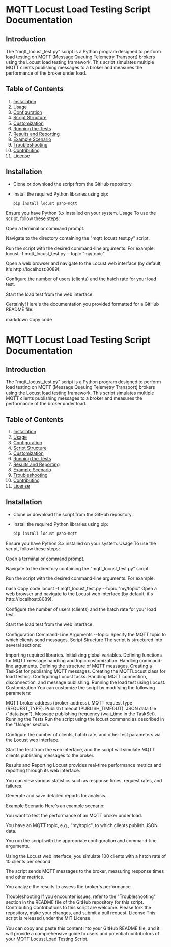 # MQTT Locust Load Testing Script Documentation

## Introduction

The "mqtt_locust_test.py" script is a Python program designed to perform load testing on MQTT (Message Queuing Telemetry Transport) brokers using the Locust load testing framework. This script simulates multiple MQTT clients publishing messages to a broker and measures the performance of the broker under load.

## Table of Contents

1. [Installation](#installation)
2. [Usage](#usage)
3. [Configuration](#configuration)
4. [Script Structure](#script-structure)
5. [Customization](#customization)
6. [Running the Tests](#running-the-tests)
7. [Results and Reporting](#results-and-reporting)
8. [Example Scenario](#example-scenario)
9. [Troubleshooting](#troubleshooting)
10. [Contributing](#contributing)
11. [License](#license)

## Installation <a name="installation"></a>

- Clone or download the script from the GitHub repository.

- Install the required Python libraries using pip:

   ```bash
   pip install locust paho-mqtt


Ensure you have Python 3.x installed on your system.
Usage <a name="usage"></a>
To use the script, follow these steps:

Open a terminal or command prompt.

Navigate to the directory containing the "mqtt_locust_test.py" script.

Run the script with the desired command-line arguments. For example:
locust -f mqtt_locust_test.py --topic "my/topic"

Open a web browser and navigate to the Locust web interface (by default, it's http://localhost:8089).

Configure the number of users (clients) and the hatch rate for your load test.

Start the load test from the web interface.

Certainly! Here's the documentation you provided formatted for a GitHub README file:

markdown
Copy code
# MQTT Locust Load Testing Script Documentation

## Introduction

The "mqtt_locust_test.py" script is a Python program designed to perform load testing on MQTT (Message Queuing Telemetry Transport) brokers using the Locust load testing framework. This script simulates multiple MQTT clients publishing messages to a broker and measures the performance of the broker under load.

## Table of Contents

1. [Installation](#installation)
2. [Usage](#usage)
3. [Configuration](#configuration)
4. [Script Structure](#script-structure)
5. [Customization](#customization)
6. [Running the Tests](#running-the-tests)
7. [Results and Reporting](#results-and-reporting)
8. [Example Scenario](#example-scenario)
9. [Troubleshooting](#troubleshooting)
10. [Contributing](#contributing)
11. [License](#license)

## Installation <a name="installation"></a>

- Clone or download the script from the GitHub repository.

- Install the required Python libraries using pip:

   ```bash
   pip install locust paho-mqtt
Ensure you have Python 3.x installed on your system.
Usage <a name="usage"></a>
To use the script, follow these steps:

Open a terminal or command prompt.

Navigate to the directory containing the "mqtt_locust_test.py" script.

Run the script with the desired command-line arguments. For example:

bash
Copy code
locust -f mqtt_locust_test.py --topic "my/topic"
Open a web browser and navigate to the Locust web interface (by default, it's http://localhost:8089).

Configure the number of users (clients) and the hatch rate for your load test.

Start the load test from the web interface.

Configuration <a name="configuration"></a>
Command-Line Arguments
--topic: Specify the MQTT topic to which clients send messages.
Script Structure <a name="script-structure"></a>
The script is structured into several sections:

Importing required libraries.
Initializing global variables.
Defining functions for MQTT message handling and topic customization.
Handling command-line arguments.
Defining the structure of MQTT messages.
Creating a TaskSet for publishing MQTT messages.
Creating the MQTTLocust class for load testing.
Configuring Locust tasks.
Handling MQTT connection, disconnection, and message publishing.
Running the load test using Locust.
Customization <a name="customization"></a>
You can customize the script by modifying the following parameters:

MQTT broker address (broker_address).
MQTT request type (REQUEST_TYPE).
Publish timeout (PUBLISH_TIMEOUT).
JSON data file ("data.json").
Message publishing frequency (wait_time in the TaskSet).
Running the Tests <a name="running-the-tests"></a>
Run the script using the locust command as described in the "Usage" section.

Configure the number of clients, hatch rate, and other test parameters via the Locust web interface.

Start the test from the web interface, and the script will simulate MQTT clients publishing messages to the broker.

Results and Reporting <a name="results-and-reporting"></a>
Locust provides real-time performance metrics and reporting through its web interface.

You can view various statistics such as response times, request rates, and failures.

Generate and save detailed reports for analysis.

Example Scenario <a name="example-scenario"></a>
Here's an example scenario:

You want to test the performance of an MQTT broker under load.

You have an MQTT topic, e.g., "my/topic", to which clients publish JSON data.

You run the script with the appropriate configuration and command-line arguments.

Using the Locust web interface, you simulate 100 clients with a hatch rate of 10 clients per second.

The script sends MQTT messages to the broker, measuring response times and other metrics.

You analyze the results to assess the broker's performance.

Troubleshooting <a name="troubleshooting"></a>
If you encounter issues, refer to the "Troubleshooting" section in the README file of the GitHub repository for this script.
Contributing <a name="contributing"></a>
Contributions to this script are welcome. Please fork the repository, make your changes, and submit a pull request.
License <a name="license"></a>
This script is released under the MIT License.

You can copy and paste this content into your GitHub README file, and it will provide a comprehensive guide to users and potential contributors of your MQTT Locust Load Testing Script.
